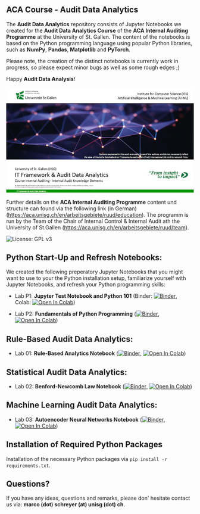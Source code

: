 ## ACA Course - Audit Data Analytics

The **Audit Data Analytics** repository consists of Jupyter Notebooks we created for the **Audit Data Analytics Course** of the **ACA Internal Auditing Programme** at the University of St. Gallen. The content of the notebooks is based on the Python programming language using popular Python libraries, such as **NumPy**, **Pandas**, **Matplotlib** and **PyTorch**. 

Please note, the creation of the distinct notebooks is currently work in progress, so please expect minor bugs as well as some rough edges ;)

Happy **Audit Data Analysis**!

![Course Banner](https://github.com/GitiHubi/courseACA/blob/master/banner.png)

Further details on the **ACA Internal Auditing Programme** content und structure can found via the following link (in German) (https://aca.unisg.ch/en/arbeitsgebiete/ruud/education). The programm is run by the Team of the Chair of Internal Control & Internal Audit ath the University of St.Gallen (https://aca.unisg.ch/en/arbeitsgebiete/ruud/team).

![License: GPL v3](https://img.shields.io/badge/License-GPLv3-blue.svg)

## Python Start-Up and Refresh Notebooks:  

We created the following preperatory Jupyter Notebooks that you might want to use to your the Python installation setup, familiarize yourself with Jupyter Notebooks, and refresh your Python programming skills:

- Lab P1: **Jupyter Test Notebook and Python 101** (Binder: [![Binder](https://mybinder.org/badge_logo.svg)](https://mybinder.org/v2/gh/GitiHubi/courseACA/master?filepath=labP1%2Faca_labP1.ipynb), Colab: [![Open In Colab](https://colab.research.google.com/assets/colab-badge.svg)](https://colab.research.google.com/github/GitiHubi/courseACA/blob/master/labP1/aca_labP1.ipynb))

- Lab P2: **Fundamentals of Python Programming** ([![Binder](https://mybinder.org/badge_logo.svg)](https://mybinder.org/v2/gh/GitiHubi/courseACA/master?filepath=labP2%2Faca_labP2.ipynb), [![Open In Colab](https://colab.research.google.com/assets/colab-badge.svg)](https://colab.research.google.com/github/GitiHubi/courseACA/blob/master/labP2/aca_labP2.ipynb))

## Rule-Based Audit Data Analytics:

- Lab 01: **Rule-Based Analytics Notebook** ([![Binder](https://mybinder.org/badge_logo.svg)](https://mybinder.org/v2/gh/GitiHubi/courseACA/master?filepath=lab01%2Faca_lab01.ipynb), [![Open In Colab](https://colab.research.google.com/assets/colab-badge.svg)](https://colab.research.google.com/github/GitiHubi/courseACA/blob/master/lab01/aca_lab01.ipynb))

## Statistical Audit Data Analytics:

- Lab 02: **Benford-Newcomb Law Notebook** ([![Binder](https://mybinder.org/badge_logo.svg)](https://mybinder.org/v2/gh/GitiHubi/courseACA/master?filepath=lab02%2Faca_lab02.ipynb), [![Open In Colab](https://colab.research.google.com/assets/colab-badge.svg)](https://colab.research.google.com/github/GitiHubi/courseACA/blob/master/lab02/aca_lab02.ipynb))

## Machine Learning Audit Data Analytics:

- Lab 03: **Autoencoder Neural Networks Notebook** ([![Binder](https://mybinder.org/badge_logo.svg)](https://mybinder.org/v2/gh/GitiHubi/courseACA/master?filepath=lab03%2Faca_lab03.ipynb), [![Open In Colab](https://colab.research.google.com/assets/colab-badge.svg)](https://colab.research.google.com/github/GitiHubi/courseACA/blob/master/lab03/aca_colab03.ipynb))

## Installation of Required Python Packages

Installation of the necessary Python packages via `pip install -r requirements.txt`.

## Questions?

If you have any ideas, questions and remarks, please don' hesitate contact us via: **marco (dot) schreyer (at) unisg (dot) ch**.
